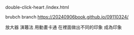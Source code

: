 double-click-heart
/index.html

 brubch
 branch
https://20240906book.github.io/09110324/


放大器 演篹法
 用動畫卡通 在裡面做出不同的印象
 成為印象

 
